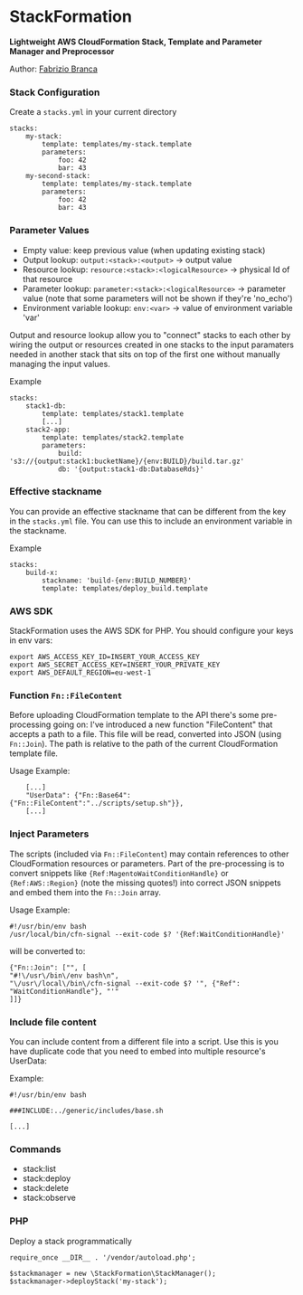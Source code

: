 # StackFormation

**Lightweight AWS CloudFormation Stack, Template and Parameter Manager and Preprocessor**

Author: [Fabrizio Branca](https://twitter.com/fbrnc)

### Stack Configuration

Create a `stacks.yml` in your current directory

```
stacks:
    my-stack:
        template: templates/my-stack.template
        parameters:
            foo: 42
            bar: 43
    my-second-stack:
        template: templates/my-stack.template
        parameters:
            foo: 42
            bar: 43
```

### Parameter Values

- Empty value: keep previous value (when updating existing stack)
- Output lookup: `output:<stack>:<output>` -> output value
- Resource lookup: `resource:<stack>:<logicalResource>` -> physical Id of that resource
- Parameter lookup: `parameter:<stack>:<logicalResource>` -> parameter value (note that some parameters will not be shown if they're 'no_echo')
- Environment variable lookup: `env:<var>` -> value of environment variable 'var'

Output and resource lookup allow you to "connect" stacks to each other by wiring the output or resources created in
one stacks to the input paramaters needed in another stack that sits on top of the first one without manually 
managing the input values.

Example
```
stacks:
    stack1-db:
        template: templates/stack1.template
        [...]
    stack2-app:
        template: templates/stack2.template
        parameters:
            build: 's3://{output:stack1:bucketName}/{env:BUILD}/build.tar.gz'
            db: '{output:stack1-db:DatabaseRds}'
```

### Effective stackname

You can provide an effective stackname that can be different from the key in the `stacks.yml` file. You can use this to 
include an environment variable in the stackname.

Example
```
stacks:
    build-x:
        stackname: 'build-{env:BUILD_NUMBER}'
        template: templates/deploy_build.template
```

### AWS SDK

StackFormation uses the AWS SDK for PHP. You should configure your keys in env vars:
```
export AWS_ACCESS_KEY_ID=INSERT_YOUR_ACCESS_KEY
export AWS_SECRET_ACCESS_KEY=INSERT_YOUR_PRIVATE_KEY
export AWS_DEFAULT_REGION=eu-west-1
```

### Function `Fn::FileContent`

Before uploading CloudFormation template to the API there's some pre-processing going on:
I've introduced a new function "FileContent" that accepts a path to a file. This file will be read, converted into JSON (using `Fn::Join`).
The path is relative to the path of the current CloudFormation template file.

Usage Example:
```
    [...]
    "UserData": {"Fn::Base64": {"Fn::FileContent":"../scripts/setup.sh"}},
    [...]
```

### Inject Parameters

The scripts (included via `Fn::FileContent`) may contain references to other CloudFormation resources or parameters. 
Part of the pre-processing is to convert snippets like `{Ref:MagentoWaitConditionHandle}` or `{Ref:AWS::Region}` (note the missing quotes!)
into correct JSON snippets and embed them into the `Fn::Join` array.

Usage Example:
```
#!/usr/bin/env bash
/usr/local/bin/cfn-signal --exit-code $? '{Ref:WaitConditionHandle}'
```
will be converted to:
```
{"Fn::Join": ["", [
"#!\/usr\/bin\/env bash\n",
"\/usr\/local\/bin\/cfn-signal --exit-code $? '", {"Ref": "WaitConditionHandle"}, "'"
]]}
```

### Include file content

You can include content from a different file into a script. Use this is you have duplicate code that you need to embed into multiple 
resource's UserData:

Example:
```
#!/usr/bin/env bash

###INCLUDE:../generic/includes/base.sh

[...]
```

### Commands

- stack:list
- stack:deploy
- stack:delete
- stack:observe

### PHP 

Deploy a stack programmatically
```
require_once __DIR__ . '/vendor/autoload.php';

$stackmanager = new \StackFormation\StackManager();
$stackmanager->deployStack('my-stack');
```
